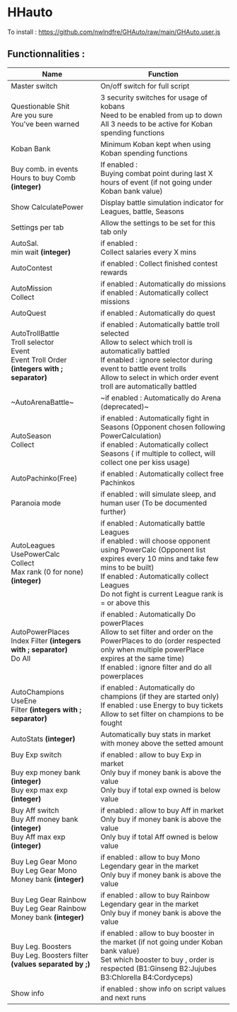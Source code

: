 # HHauto

To install : https://github.com/nwlndfre/GHAuto/raw/main/GHAuto.user.js

## Functionnalities : 

| Name | Function |
| --- | --- |
| Master switch | On/off switch for full script |
| Questionable Shit<br>Are you sure<br>You've been warned | 3 security switches for usage of kobans<br>Need to be enabled from up to down<br>All 3 needs to be active for Koban spending functions |
| Koban Bank | Minimum Koban kept when using Koban spending functions |
|Buy comb. in events<br>Hours to buy Comb **(integer)**| If enabled :<br>Buying combat point during last X hours of event (if not going under Koban bank value)|  
| Show CalculatePower | Display battle simulation indicator for Leagues, battle, Seasons |  
| Settings per tab | Allow the settings to be set for this tab only |  
| AutoSal.<br>min wait **(integer)**| if enabled :<br>Collect salaries every X mins |  
| AutoContest | if enabled : Collect finished contest rewards |  
| AutoMission<br>Collect | if enabled : Automatically do missions<br>if enabled : Automatically collect missions |  
| AutoQuest | if enabled : Automatically do quest |  
| AutoTrollBattle<br>Troll selector<br>Event<br>Event Troll Order **(integers with ; separator)** | if enabled : Automatically battle troll selected<br>Allow to select which troll is automatically battled<br>If enabled : ignore selector during event to battle event trolls<br>Allow to select in which order event troll are automatically battled |  
| ~AutoArenaBattle~ | ~if enabled : Automatically do Arena (deprecated)~ |  
| AutoSeason<br>Collect | if enabled : Automatically fight in Seasons (Opponent chosen following PowerCalculation)<br>if enabled : Automatically collect Seasons ( if multiple to collect, will collect one per kiss usage) |  
| AutoPachinko(Free) | if enabled : Automatically collect free Pachinkos |  
| Paranoia mode | if enabled : will simulate sleep, and human user (To be documented further) |  
| AutoLeagues<br>UsePowerCalc<br>Collect<br>Max rank (0 for none) **(integer)**| if enabled : Automatically battle Leagues<br>if enabled : will choose opponent using PowerCalc (Opponent list expires every 10 mins and take few mins to be built)<br>If enabled : Automatically collect Leagues<br>Do not fight is current League rank is = or above this |  
| AutoPowerPlaces<br>Index Filter **(integers with ; separator)**<br>Do All | if enabled : Automatically Do powerPlaces<br>Allow to set filter and order on the PowerPlaces to do (order respected only when multiple powerPlace expires at the same time)<br>If enabled : ignore filter and do all powerplaces |  
| AutoChampions<br>UseEne<br>Filter **(integers with ; separator)** |if enabled : Automatically do champions (if they are started only)<br>If enabled : use Energy to buy tickets<br>Allow to set filter on champions to be fought |  
| AutoStats **(integer)** | Automatically buy stats in market with money above the setted amount |  
| Buy Exp switch<br><br>Buy exp money bank **(integer)**<br>Buy exp max exp **(integer)** | if enabled : allow to buy Exp in market<br>Only buy if money bank is above the value<br>Only buy if total exp owned is below value |  
| Buy Aff switch<br>Buy Aff money bank **(integer)**<br>Buy Aff max exp **(integer)** | if enabled : allow to buy Aff in market<br>Only buy if money bank is above the value<br>Only buy if total Aff owned is below value |  
| Buy Leg Gear Mono<br>Buy Leg Gear Mono Money bank **(integer)** | if enabled : allow to buy Mono Legendary gear in the market<br>Only buy if money bank is above the value |  
| Buy Leg Gear Rainbow<br>Buy Leg Gear Rainbow Money bank **(integer)** |if enabled : allow to buy Rainbow Legendary gear in the market<br>Only buy if money bank is above the value |  
| Buy Leg. Boosters<br>Buy Leg. Boosters filter **(values separated by ;)** | if enabled : allow to buy booster in the market (if not going under Koban bank value)<br>Set which booster to buy , order is respected (B1:Ginseng B2:Jujubes B3:Chlorella B4:Cordyceps) |  
| Show info  | if enabled : show info on script values and next runs |
